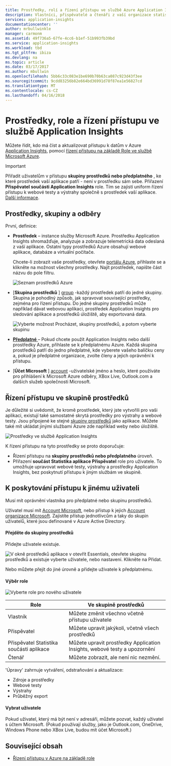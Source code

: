 ```yaml
---
title: Prostředky, rolí a řízení přístupu ve službě Azure Application Insights | Microsoft Docs
description: Vlastníci, přispěvatelé a čtenáři z vaší organizace statistiky.
services: application-insights
documentationcenter: ''
author: mrbullwinkle
manager: carmonm
ms.assetid: 49f736a5-67fe-4cc6-b1ef-51b993fb39bd
ms.service: application-insights
ms.workload: tbd
ms.tgt_pltfrm: ibiza
ms.devlang: na
ms.topic: article
ms.date: 03/17/2017
ms.author: mbullwin
ms.openlocfilehash: 5bb6c33c083e1be690b70b63ca087c923d43f3ee
ms.sourcegitcommit: 9cdd83256b82e664bd36991d78f87ea1e56827cd
ms.translationtype: MT
ms.contentlocale: cs-CZ
ms.lasthandoff: 04/16/2018
---
```

# <a name="resources-roles-and-access-control-in-application-insights"></a>Prostředky, role a řízení přístupu ve službě Application Insights
Můžete řídit, kdo má číst a aktualizovat přístupu k datům v Azure [Application Insights][start], pomocí [řízení přístupu na základě Role ve službě Microsoft Azure](../role-based-access-control/role-assignments-portal.md).

> [!IMPORTANT]
> Přiřadit uživatelům v přístupu **skupiny prostředků nebo předplatného** , ke které prostředek vaší aplikace patří - není v prostředku sám sebe. Přiřazení **Přispěvatel součásti Application Insights** role. Tím se zajistí uniform řízení přístupu k webové testy a výstrahy společně s prostředek vaší aplikace. [Další informace](#access).
> 
> 

## <a name="resources-groups-and-subscriptions"></a>Prostředky, skupiny a odběry
První, definice:

* **Prostředek** – instance služby Microsoft Azure. Prostředku Application Insights shromažďuje, analyzuje a zobrazuje telemetrická data odeslaná z vaší aplikace.  Ostatní typy prostředků Azure obsahují webové aplikace, databáze a virtuální počítače.
  
    Chcete-li zobrazit vaše prostředky, otevřete [portálu Azure][portal], přihlaste se a klikněte na možnost všechny prostředky. Najít prostředek, napište část názvu do pole filtru.
  
    ![Seznam prostředků Azure](./media/app-insights-resources-roles-access-control/10-browse.png)

<a name="resource-group"></a>

* [**Skupina prostředků** ] [ group] -každý prostředek patří do jedné skupiny. Skupina je pohodlný způsob, jak spravovat související prostředky, zejména pro řízení přístupu. Do jedné skupiny prostředků může například dávat webovou aplikaci, prostředek Application Insights pro sledování aplikace a prostředků úložiště, aby exportovaná data.

    ![Vyberte možnost Procházet, skupiny prostředků, a potom vyberte skupinu](./media/app-insights-resources-roles-access-control/11-group.png)

* [**Předplatné** ](https://portal.azure.com) – Pokud chcete použít Application Insights nebo další prostředky Azure, přihlaste se k předplatnému Azure. Každá skupina prostředků patří do jedno předplatné, kde vyberete vašeho balíčku ceny a, pokud je předplatné organizace, zvolte členy a jejich oprávnění k přístupu.
* [**Účet Microsoft** ] [ account] -uživatelské jméno a heslo, které používáte pro přihlášení k Microsoft Azure odběry, XBox Live, Outlook.com a dalších služeb společnosti Microsoft.

## <a name="access"></a> Řízení přístupu ve skupině prostředků
Je důležité si uvědomit, že kromě prostředek, který jste vytvořili pro vaši aplikaci, existují také samostatné skrytá prostředky pro výstrahy a webové testy. Jsou připojené ke stejné [skupiny prostředků](#resource-group) jako aplikace. Můžete také mít ukládat jinými službami Azure zde například weby nebo úložiště.

![Prostředky ve službě Application Insights](./media/app-insights-resources-roles-access-control/00-resources.png)

K řízení přístupu na tyto prostředky se proto doporučuje:

* Řízení přístupu na **skupiny prostředků nebo předplatného** úroveň.
* Přiřazení **součást Statistika aplikace Přispěvatel** role pro uživatele. To umožňuje upravovat webové testy, výstrahy a prostředky Application Insights, bez poskytnutí přístupu k jiným službám ve skupině.

## <a name="to-provide-access-to-another-user"></a>K poskytování přístupu k jinému uživateli
Musí mít oprávnění vlastníka pro předplatné nebo skupinu prostředků.

Uživatel musí mít [Account Microsoft][account], nebo přístup k jejich [Account organizace Microsoft](../active-directory/sign-up-organization.md). Zajistíte přístup jednotlivcům a taky do skupin uživatelů, které jsou definované v Azure Active Directory.

#### <a name="navigate-to-the-resource-group"></a>Přejděte do skupiny prostředků
Přidejte uživatele existuje.

![V okně prostředků aplikace v otevřít Essentials, otevřete skupinu prostředků a existuje vyberte uživatele, nebo nastavení. Klikněte na Přidat.](./media/app-insights-resources-roles-access-control/01-add-user.png)

Nebo můžete přejít do jiné úrovně a přidejte uživatele k předplatnému.

#### <a name="select-a-role"></a>Výběr role
![Vyberte role pro nového uživatele](./media/app-insights-resources-roles-access-control/03-role.png)

| Role | Ve skupině prostředků |
| --- | --- |
| Vlastník |Můžete změnit všechno včetně přístupu uživatele |
| Přispěvatel |Můžete upravit jakýkoli, včetně všech prostředků |
| Přispěvatel Statistika součásti aplikace |Můžete upravit prostředky Application Insights, webové testy a upozornění |
| Čtenář |Můžete zobrazit, ale není nic nezmění. |

'Úpravy' zahrnuje vytváření, odstraňování a aktualizace:

* Zdroje a prostředky
* Webové testy
* Výstrahy
* Průběžný export

#### <a name="select-the-user"></a>Vybrat uživatele

Pokud uživatel, který má být není v adresáři, můžete pozvat, každý uživatel s účtem Microsoft.
(Pokud používají služby, jako je Outlook.com, OneDrive, Windows Phone nebo XBox Live, budou mít účet Microsoft.)

## <a name="related-content"></a>Související obsah

* [Řízení přístupu v Azure na základě role](../role-based-access-control/role-assignments-portal.md)

<!--Link references-->

[account]: https://account.microsoft.com
[group]: ../azure-resource-manager/resource-group-overview.md
[portal]: https://portal.azure.com/
[start]: app-insights-overview.md
